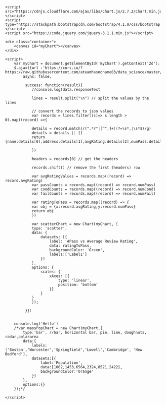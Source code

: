 
<!DOCTYPE html>
<html>
<head>

	<script src="https://cdnjs.cloudflare.com/ajax/libs/Chart.js/2.7.2/Chart.min.js"></script>
	<script type="https://stackpath.bootstrapcdn.com/bootstrap/4.1.0/css/bootstrap.min.css"></script>
	<script src="https://code.jquery.com/jquery-3.1.1.min.js"></script>

</head>


<body>

	<div class="container">
		<canvas id="myChart"></canvas>
	</div>

	<script>
		var myChart = document.getElementById('myChart').getContext('2d');
		$.ajax({url :'https://cors.io/?https://raw.githubusercontent.com/ateamhasnoname03/data_science/master/Data%20Integration%20and%20Analytics/output/task4_result.csv',
			async: false,

			 success: function(result){
			 	//console.log(data.responseText

				lines = result.split("\n") // split the values by the lines

				// convert the records to json values
				var records = lines.filter((s)=> s.length > 0).map((record) =>{
				
				details = record.match(/(".*?"|[^",]+)(?=\s*,|\s*$)/g)
				details = details || []
				return {name:details[0],address:details[1],avgRating:details[2],numPass:details[3],numCond:details[4],numFail:details[5]}
				
				})

				headers = records[0] // get the headers

				records.shift() // remove the first (headers) row

				var avgRatingValues = records.map((record) => record.avgRating)
				var passCounts = records.map((record) => record.numPass)
				var condCounts = records.map((record) => record.numCond)
				var failCounts = records.map((record) => record.numFail)

				var ratingToPass = records.map((record) => {
				var obj = {x:record.avgRating,y:record.numPass}
				return obj
				})

				var scatterChart = new Chart(myChart, {
			    type: 'scatter',
			    data: {
			        datasets: [{
			            label: '#Pass vs Average Review Rating',
			            data: ratingToPass,
			            backgroundColor: 'Green',
			            labels:['Label1']
			        }]
			    },
			    options: {
			        scales: {
			            xAxes: [{
			                type: 'linear',
			                position: 'bottom'
			            }]
			        }
			    }
				});	

			 }})
		
				
		console.log('Hello')
		/*var massPopChart = new Chart(myChart,{
			type:'bar', //bar, horizontal bar, pie, line, doughnuts, radar,polararea
			data:{
				labels:['Boston','Worcester','Springfield','Lowell','Cambridge', 'New Bedford'],
				datasets:[{
					label:'Population',
					data:[1002,1453,6564,2324,8521,2422],
					backgroundColor:'Orange'
				}]
			},
			options:{}
		});*/

	</script>

</body>
</html>
